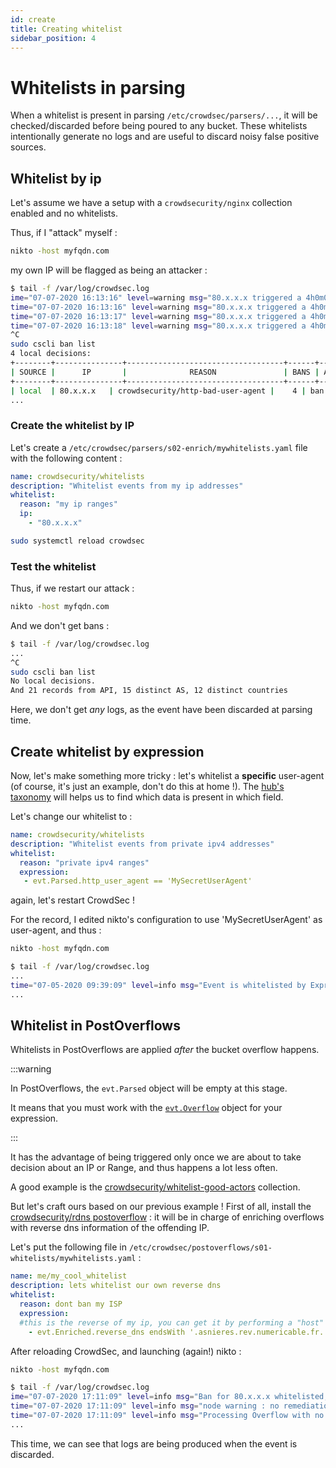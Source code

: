 ```yaml
---
id: create
title: Creating whitelist
sidebar_position: 4
---
```


# Whitelists in parsing

When a whitelist is present in parsing `/etc/crowdsec/parsers/...`, it will be checked/discarded before being poured to any bucket. These whitelists intentionally generate no logs and are useful to discard noisy false positive sources.

## Whitelist by ip

Let's assume we have a setup with a `crowdsecurity/nginx` collection enabled and no whitelists.

Thus, if I "attack" myself :

```bash
nikto -host myfqdn.com
```

my own IP will be flagged as being an attacker :

```bash
$ tail -f /var/log/crowdsec.log 
ime="07-07-2020 16:13:16" level=warning msg="80.x.x.x triggered a 4h0m0s ip ban remediation for [crowdsecurity/http-bad-user-agent]" bucket_id=cool-smoke event_time="2020-07-07 16:13:16.579581642 +0200 CEST m=+358819.413561109" scenario=crowdsecurity/http-bad-user-agent source_ip=80.x.x.x
time="07-07-2020 16:13:16" level=warning msg="80.x.x.x triggered a 4h0m0s ip ban remediation for [crowdsecurity/http-probing]" bucket_id=green-silence event_time="2020-07-07 16:13:16.737579458 +0200 CEST m=+358819.571558901" scenario=crowdsecurity/http-probing source_ip=80.x.x.x
time="07-07-2020 16:13:17" level=warning msg="80.x.x.x triggered a 4h0m0s ip ban remediation for [crowdsecurity/http-crawl-non_statics]" bucket_id=purple-snowflake event_time="2020-07-07 16:13:17.353641625 +0200 CEST m=+358820.187621068" scenario=crowdsecurity/http-crawl-non_statics source_ip=80.x.x.x
time="07-07-2020 16:13:18" level=warning msg="80.x.x.x triggered a 4h0m0s ip ban remediation for [crowdsecurity/http-sensitive-files]" bucket_id=small-hill event_time="2020-07-07 16:13:18.005919055 +0200 CEST m=+358820.839898498" scenario=crowdsecurity/http-sensitive-files source_ip=80.x.x.x
^C
sudo cscli ban list
4 local decisions:
+--------+---------------+-----------------------------------+------+--------+---------+---------------------------+--------+------------+
| SOURCE |      IP       |              REASON               | BANS | ACTION | COUNTRY |            AS             | EVENTS | EXPIRATION |
+--------+---------------+-----------------------------------+------+--------+---------+---------------------------+--------+------------+
| local  | 80.x.x.x   | crowdsecurity/http-bad-user-agent |    4 | ban    | FR      | 21502 SFR SA              |     60 | 3h59m3s    |
...

```


### Create the whitelist by IP

Let's create a `/etc/crowdsec/parsers/s02-enrich/mywhitelists.yaml` file with the following content :

```yaml
name: crowdsecurity/whitelists
description: "Whitelist events from my ip addresses"
whitelist:
  reason: "my ip ranges"
  ip:
    - "80.x.x.x"
```

```bash title="Reload CrowdSec"
sudo systemctl reload crowdsec
```

### Test the whitelist

Thus, if we restart our attack :

```bash
nikto -host myfqdn.com
```

And we don't get bans :

```bash
$ tail -f /var/log/crowdsec.log  
...
^C
sudo cscli ban list
No local decisions.
And 21 records from API, 15 distinct AS, 12 distinct countries

```

Here, we don't get *any* logs, as the event have been discarded at parsing time.


## Create whitelist by expression

Now, let's make something more tricky : let's whitelist a **specific** user-agent (of course, it's just an example, don't do this at home !). The [hub's taxonomy](https://hub.crowdsec.net/fields) will helps us to find which data is present in which field.

Let's change our whitelist to :

```yaml
name: crowdsecurity/whitelists
description: "Whitelist events from private ipv4 addresses"
whitelist:
  reason: "private ipv4 ranges"
  expression:
   - evt.Parsed.http_user_agent == 'MySecretUserAgent'
```

again, let's restart CrowdSec !

For the record, I edited nikto's configuration to use 'MySecretUserAgent' as user-agent, and thus :

```bash
nikto -host myfqdn.com
```

```bash
$ tail -f /var/log/crowdsec.log  
...
time="07-05-2020 09:39:09" level=info msg="Event is whitelisted by Expr !" filter= name=solitary-leaf stage=s02-enrich
...
```


## Whitelist in PostOverflows 


Whitelists in PostOverflows are applied *after* the bucket overflow happens.


:::warning

In PostOverflows, the `evt.Parsed` object will be empty at this stage.

It means that you must work with the [`evt.Overflow`](/expr/event.md#overflow-relevant-fields) object for your expression.

:::

It has the advantage of being triggered only once we are about to take decision about an IP or Range, and thus happens a lot less often.

A good example is the [crowdsecurity/whitelist-good-actors](https://hub.crowdsec.net/author/crowdsecurity/collections/whitelist-good-actors) collection.

But let's craft ours based on our previous example !
First of all, install the [crowdsecurity/rdns postoverflow](https://hub.crowdsec.net/author/crowdsecurity/configurations/rdns) : it will be in charge of enriching overflows with reverse dns information of the offending IP.

Let's put the following file in `/etc/crowdsec/postoverflows/s01-whitelists/mywhitelists.yaml` :

```yaml
name: me/my_cool_whitelist
description: lets whitelist our own reverse dns
whitelist:
  reason: dont ban my ISP
  expression:
  #this is the reverse of my ip, you can get it by performing a "host" command on your public IP for example
    - evt.Enriched.reverse_dns endsWith '.asnieres.rev.numericable.fr.'
```

After reloading CrowdSec, and launching (again!) nikto :

```bash
nikto -host myfqdn.com
```


```bash
$ tail -f /var/log/crowdsec.log
ime="07-07-2020 17:11:09" level=info msg="Ban for 80.x.x.x whitelisted, reason [dont ban my ISP]" id=cold-sunset name=me/my_cool_whitelist stage=s01
time="07-07-2020 17:11:09" level=info msg="node warning : no remediation" bucket_id=blue-cloud event_time="2020-07-07 17:11:09.175068053 +0200 CEST m=+2308.040825320" scenario=crowdsecurity/http-probing source_ip=80.x.x.x
time="07-07-2020 17:11:09" level=info msg="Processing Overflow with no decisions 80.x.x.x performed 'crowdsecurity/http-probing' (11 events over 313.983994ms) at 2020-07-07 17:11:09.175068053 +0200 CEST m=+2308.040825320" bucket_id=blue-cloud event_time="2020-07-07 17:11:09.175068053 +0200 CEST m=+2308.040825320" scenario=crowdsecurity/http-probing source_ip=80.x.x.x
...

```

This time, we can see that logs are being produced when the event is discarded.
